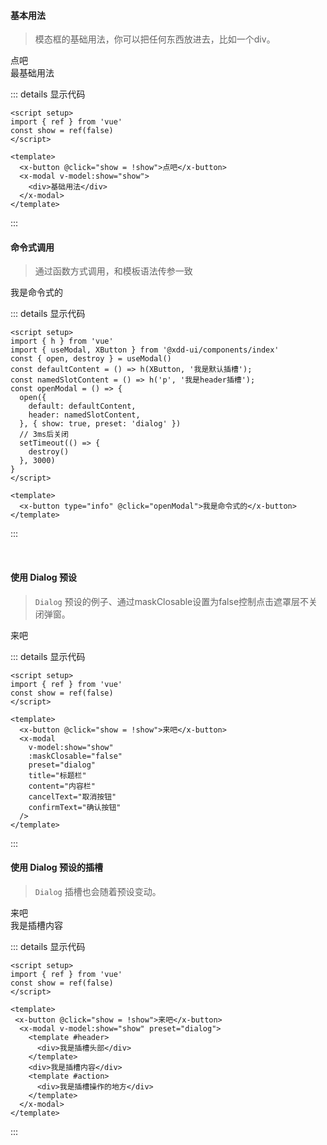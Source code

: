 #### 基本用法
> 模态框的基础用法，你可以把任何东西放进去，比如一个div。
<ClientOnly>
<x-config-provider :theme="!isDark ? 'theme' : 'dark'" darkBgColor="rgb(24, 24, 28);">
  <x-button @click="show = !show">点吧</x-button>
  <x-modal v-model:show="show">
    <div>最基础用法</div>
  </x-modal>
</x-config-provider>
</ClientOnly>

::: details 显示代码

```Vue
<script setup>
import { ref } from 'vue'
const show = ref(false)
</script>

<template>
  <x-button @click="show = !show">点吧</x-button>
  <x-modal v-model:show="show">
    <div>基础用法</div>
  </x-modal>
</template>

```
:::
<br>

#### 命令式调用
> 通过函数方式调用，和模板语法传参一致
<ClientOnly>
<x-config-provider :theme="!isDark ? 'theme' : 'dark'" darkBgColor="rgb(24, 24, 28);">
 <x-button type="info" @click="openModal">我是命令式的</x-button>
</x-config-provider>
</ClientOnly>

::: details 显示代码

```Vue
<script setup>
import { h } from 'vue'
import { useModal, XButton } from '@xdd-ui/components/index'
const { open, destroy } = useModal()
const defaultContent = () => h(XButton, '我是默认插槽');
const namedSlotContent = () => h('p', '我是header插槽');
const openModal = () => {
  open({
    default: defaultContent,
    header: namedSlotContent,
  }, { show: true, preset: 'dialog' })
  // 3ms后关闭
  setTimeout(() => {
    destroy()
  }, 3000)
}
</script>

<template>
  <x-button type="info" @click="openModal">我是命令式的</x-button>
</template>

```
:::

<br>

#### 使用 Dialog 预设
> `Dialog`  预设的例子、通过maskClosable设置为false控制点击遮罩层不关闭弹窗。
<ClientOnly>
<x-config-provider :theme="!isDark ? 'theme' : 'dark'">
  <x-button @click="showDialog = !showDialog">来吧</x-button>
  <x-modal
    v-model:show="showDialog"
    :maskClosable="false"
    preset="dialog"
    title="标题栏"
    content="内容栏"
    cancelText="取消按钮"
    confirmText="确认按钮"
  />
</x-config-provider>
</ClientOnly>

::: details 显示代码

```Vue
<script setup>
import { ref } from 'vue'
const show = ref(false)
</script>

<template>
  <x-button @click="show = !show">来吧</x-button>
  <x-modal
    v-model:show="show"
    :maskClosable="false"
    preset="dialog"
    title="标题栏"
    content="内容栏"
    cancelText="取消按钮"
    confirmText="确认按钮"
  />
</template>
```
:::
<br>

#### 使用 Dialog 预设的插槽
> `Dialog`  插槽也会随着预设变动。

<ClientOnly>
<x-config-provider :theme="!isDark ? 'theme' : 'dark'">
  <x-button @click="showDialogSlot = !showDialogSlot">来吧</x-button>
  <x-modal v-model:show="showDialogSlot" preset="dialog">
    <template #header>
      <div>我是插槽头部</div>
    </template>
    <div>我是插槽内容</div>
    <template #action>
      <div>我是插槽操作的地方</div>
    </template>
  </x-modal>
</x-config-provider>
</ClientOnly>

::: details 显示代码

```Vue
<script setup>
import { ref } from 'vue'
const show = ref(false)
</script>

<template>
 <x-button @click="show = !show">来吧</x-button>
  <x-modal v-model:show="show" preset="dialog">
    <template #header>
      <div>我是插槽头部</div>
    </template>
    <div>我是插槽内容</div>
    <template #action>
      <div>我是插槽操作的地方</div>
    </template>
  </x-modal>
</template>
```
:::

<script setup>
import { ref, h } from 'vue'
import { useModal, XButton } from '@xdd-ui/components/index'
const show = ref(false)
const showDialog = ref(false)
const showDialogSlot = ref(false)
import { useData } from 'vitepress'
const { isDark } = useData()
const { open, destroy } = useModal()
const defaultContent = () => h(XButton, '我是默认插槽');
const namedSlotContent = () => h('p', '我是header插槽');
const openModal = () => {
  open({
    default: defaultContent,
    header: namedSlotContent,
  }, { show: true, preset: 'dialog' })
  // 3ms后自动关闭
  setTimeout(() => {
    destroy()
  }, 3000)
}

</script>